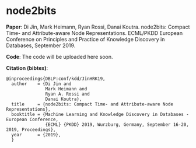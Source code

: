 # node2bits

**Paper**: Di Jin, Mark Heimann, Ryan Rossi, Danai Koutra. node2bits: Compact Time- and Attribute-aware Node Representations. ECML/PKDD European Conference on Principles and Practice of Knowledge Discovery in Databases, September 2019.

<!--*Link*: https://gemslab.github.io/papers/jin-2019-node2bits.pdf-->

<!--<p align="center">
<img src="https://raw.githubusercontent.com/GemsLab/EMBER/master/overview.jpg" width="700"  alt="Overview of EMBER">
</p>-->

**Code**: The code will be uploaded here soon.

**Citation (bibtex)**:
```
@inproceedings{DBLP:conf/kdd/JinHRK19,
  author    = {Di Jin and
               Mark Heimann and
               Ryan A. Rossi and
               Danai Koutra},
  title     = {node2bits: Compact Time- and Attribute-aware Node Representations},
  booktitle = {Machine Learning and Knowledge Discovery in Databases - European Conference,
               {ECML} {PKDD} 2019, Wurzburg, Germany, September 16-20, 2019, Proceedings},
  year      = {2019},
  }
```
